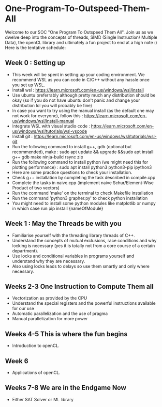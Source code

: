 # One-Program-To-Outspeed-Them-All
Welcome to our SOC "One Program To Outspeed Them All". Join us as we dwelve deep into the concepts of threads, SIMD (Single Instruction/ Multiple Data), the openCL library and ultimately a fun project to end at a high note :)
Here is the tentative schedule:

## Week 0 : Setting up
- This week will be spent in setting up your coding environment. We recommend WSL as you can code in C/C++ without any hassle once you set up WSL.
- Install wsl : https://learn.microsoft.com/en-us/windows/wsl/install
- Use ubuntu preferrably although pretty much any distribution should be okay (so if you do not have ubuntu don't panic and change your distribution lol you will probably be fine)
- In case you want to try using the manual install (as the default one may not work for everyone), follow this : https://learn.microsoft.com/en-us/windows/wsl/install-manual
- Integrate WSL with visual studio code : https://learn.microsoft.com/en-us/windows/wsl/tutorials/wsl-vscode
- Install git : https://learn.microsoft.com/en-us/windows/wsl/tutorials/wsl-git
- Run the following command to install g++, gdb (optional but recommended), make : sudo apt update && upgrade &&sudo apt install g++ gdb make ninja-build rsync zip
- Run the following command to install python (we might need this for plotting performance) : sudo apt install python3 python3-pip ipython3 
- Here are some practice questions to check your installation.
- Check g++ installation by completing the task described in compile.cpp 
- Complete the tasks in naive.cpp (implement naive Schur/Element-Wise Product of two vectors)
- Run the command 'make' on the terminal to check Makefile installation
- Run the command 'python3 grapher.py' to check python installation
- You might need to install some python modules like matplotlib or numpy in which case run pip install {nameOfModule}
## Week 1 : May the Threads be with you
- Familiarise yourself with the threading library threads of C++.
- Understand the concepts of mutual exclusions, race conditions and why locking is necessary (yes it is totally not from a core course of a certain department).
- Use locks and conditional variables in programs yourself and understand why they are necessary.
- Also using locks leads to delays so use them smartly and only where necessary.
## Weeks 2-3 One Instruction to Compute Them all 
- Vectorization as provided by the CPU
- Understand the special registers and the powerful instructions available for our use
- Automatic parallelization and the use of pragma
- Manual parallelization for more power 
## Weeks 4-5 This is where the fun begins
- Introduction to openCL.
## Week 6
- Applications of openCL.
## Weeks 7-8 We are in the Endgame Now
- Either SAT Solver or ML library 

